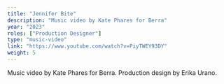 ```yaml
---
title: "Jennifer Bite"
description: "Music video by Kate Phares for Berra"
year: "2023"
roles: ["Production Designer"]
type: "music-video"
link: "https://www.youtube.com/watch?v=PiyTWEY93DY"
weight: 5
---
```


Music video by Kate Phares for Berra. Production design by Erika Urano. 
